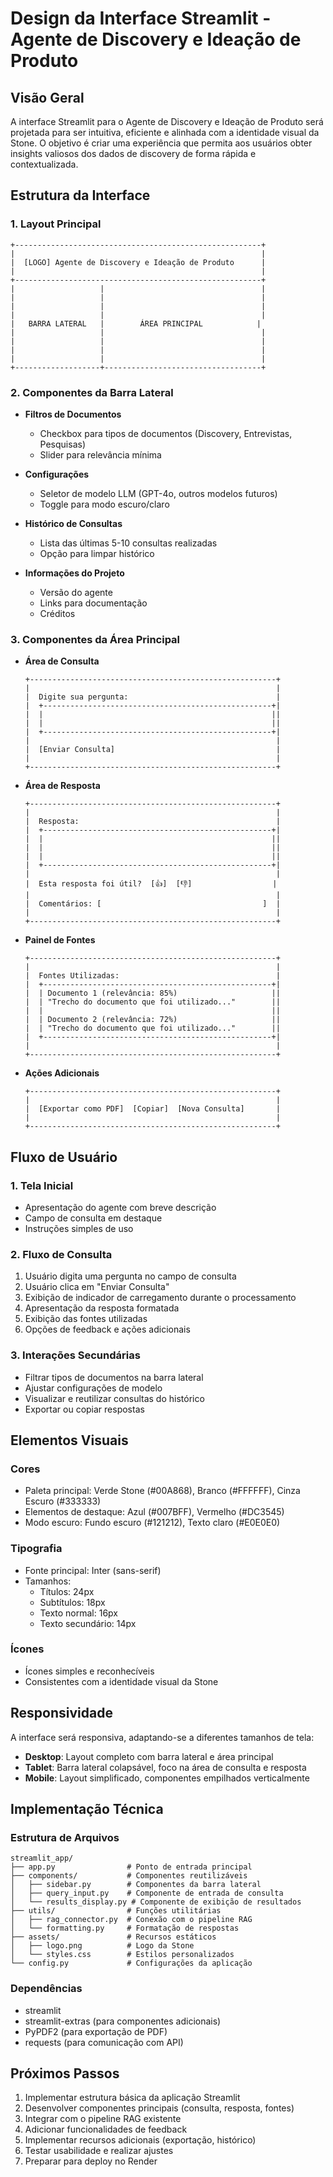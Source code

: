 # Design da Interface Streamlit - Agente de Discovery e Ideação de Produto

## Visão Geral

A interface Streamlit para o Agente de Discovery e Ideação de Produto será projetada para ser intuitiva, eficiente e alinhada com a identidade visual da Stone. O objetivo é criar uma experiência que permita aos usuários obter insights valiosos dos dados de discovery de forma rápida e contextualizada.

## Estrutura da Interface

### 1. Layout Principal

```
+-------------------------------------------------------+
|                                                       |
|  [LOGO] Agente de Discovery e Ideação de Produto      |
|                                                       |
+-------------------------------------------------------+
|                   |                                   |
|                   |                                   |
|                   |                                   |
|                   |                                   |
|   BARRA LATERAL   |        ÁREA PRINCIPAL            |
|                   |                                   |
|                   |                                   |
|                   |                                   |
|                   |                                   |
+-------------------+-----------------------------------+
```

### 2. Componentes da Barra Lateral

- **Filtros de Documentos**
  - Checkbox para tipos de documentos (Discovery, Entrevistas, Pesquisas)
  - Slider para relevância mínima
  
- **Configurações**
  - Seletor de modelo LLM (GPT-4o, outros modelos futuros)
  - Toggle para modo escuro/claro
  
- **Histórico de Consultas**
  - Lista das últimas 5-10 consultas realizadas
  - Opção para limpar histórico

- **Informações do Projeto**
  - Versão do agente
  - Links para documentação
  - Créditos

### 3. Componentes da Área Principal

- **Área de Consulta**
  ```
  +-------------------------------------------------------+
  |                                                       |
  |  Digite sua pergunta:                                 |
  |  +---------------------------------------------------+|
  |  |                                                   ||
  |  |                                                   ||
  |  +---------------------------------------------------+|
  |                                                       |
  |  [Enviar Consulta]                                    |
  |                                                       |
  +-------------------------------------------------------+
  ```

- **Área de Resposta**
  ```
  +-------------------------------------------------------+
  |                                                       |
  |  Resposta:                                            |
  |  +---------------------------------------------------+|
  |  |                                                   ||
  |  |                                                   ||
  |  |                                                   ||
  |  +---------------------------------------------------+|
  |                                                       |
  |  Esta resposta foi útil?  [👍]  [👎]                  |
  |                                                       |
  |  Comentários: [                                    ]  |
  |                                                       |
  +-------------------------------------------------------+
  ```

- **Painel de Fontes**
  ```
  +-------------------------------------------------------+
  |                                                       |
  |  Fontes Utilizadas:                                   |
  |  +---------------------------------------------------+|
  |  | Documento 1 (relevância: 85%)                     ||
  |  | "Trecho do documento que foi utilizado..."        ||
  |  |                                                   ||
  |  | Documento 2 (relevância: 72%)                     ||
  |  | "Trecho do documento que foi utilizado..."        ||
  |  +---------------------------------------------------+|
  |                                                       |
  +-------------------------------------------------------+
  ```

- **Ações Adicionais**
  ```
  +-------------------------------------------------------+
  |                                                       |
  |  [Exportar como PDF]  [Copiar]  [Nova Consulta]       |
  |                                                       |
  +-------------------------------------------------------+
  ```

## Fluxo de Usuário

### 1. Tela Inicial
- Apresentação do agente com breve descrição
- Campo de consulta em destaque
- Instruções simples de uso

### 2. Fluxo de Consulta
1. Usuário digita uma pergunta no campo de consulta
2. Usuário clica em "Enviar Consulta"
3. Exibição de indicador de carregamento durante o processamento
4. Apresentação da resposta formatada
5. Exibição das fontes utilizadas
6. Opções de feedback e ações adicionais

### 3. Interações Secundárias
- Filtrar tipos de documentos na barra lateral
- Ajustar configurações de modelo
- Visualizar e reutilizar consultas do histórico
- Exportar ou copiar respostas

## Elementos Visuais

### Cores
- Paleta principal: Verde Stone (#00A868), Branco (#FFFFFF), Cinza Escuro (#333333)
- Elementos de destaque: Azul (#007BFF), Vermelho (#DC3545)
- Modo escuro: Fundo escuro (#121212), Texto claro (#E0E0E0)

### Tipografia
- Fonte principal: Inter (sans-serif)
- Tamanhos:
  - Títulos: 24px
  - Subtítulos: 18px
  - Texto normal: 16px
  - Texto secundário: 14px

### Ícones
- Ícones simples e reconhecíveis
- Consistentes com a identidade visual da Stone

## Responsividade

A interface será responsiva, adaptando-se a diferentes tamanhos de tela:

- **Desktop**: Layout completo com barra lateral e área principal
- **Tablet**: Barra lateral colapsável, foco na área de consulta e resposta
- **Mobile**: Layout simplificado, componentes empilhados verticalmente

## Implementação Técnica

### Estrutura de Arquivos
```
streamlit_app/
├── app.py                # Ponto de entrada principal
├── components/           # Componentes reutilizáveis
│   ├── sidebar.py        # Componentes da barra lateral
│   ├── query_input.py    # Componente de entrada de consulta
│   └── results_display.py # Componente de exibição de resultados
├── utils/                # Funções utilitárias
│   ├── rag_connector.py  # Conexão com o pipeline RAG
│   └── formatting.py     # Formatação de respostas
├── assets/               # Recursos estáticos
│   ├── logo.png          # Logo da Stone
│   └── styles.css        # Estilos personalizados
└── config.py             # Configurações da aplicação
```

### Dependências
- streamlit
- streamlit-extras (para componentes adicionais)
- PyPDF2 (para exportação de PDF)
- requests (para comunicação com API)

## Próximos Passos

1. Implementar estrutura básica da aplicação Streamlit
2. Desenvolver componentes principais (consulta, resposta, fontes)
3. Integrar com o pipeline RAG existente
4. Adicionar funcionalidades de feedback
5. Implementar recursos adicionais (exportação, histórico)
6. Testar usabilidade e realizar ajustes
7. Preparar para deploy no Render
